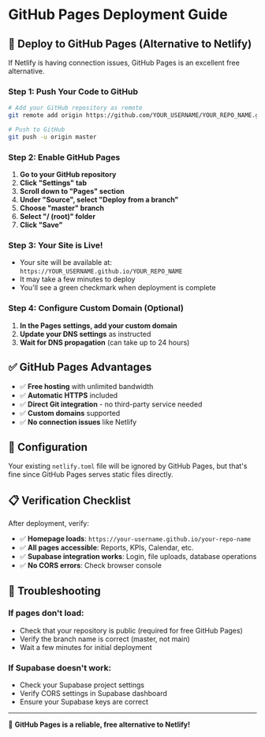 # GitHub Pages Deployment Guide

## 🚀 Deploy to GitHub Pages (Alternative to Netlify)

If Netlify is having connection issues, GitHub Pages is an excellent free alternative.

### Step 1: Push Your Code to GitHub

```bash
# Add your GitHub repository as remote
git remote add origin https://github.com/YOUR_USERNAME/YOUR_REPO_NAME.git

# Push to GitHub
git push -u origin master
```

### Step 2: Enable GitHub Pages

1. **Go to your GitHub repository**
2. **Click "Settings" tab**
3. **Scroll down to "Pages" section**
4. **Under "Source", select "Deploy from a branch"**
5. **Choose "master" branch**
6. **Select "/ (root)" folder**
7. **Click "Save"**

### Step 3: Your Site is Live!

- Your site will be available at: `https://YOUR_USERNAME.github.io/YOUR_REPO_NAME`
- It may take a few minutes to deploy
- You'll see a green checkmark when deployment is complete

### Step 4: Configure Custom Domain (Optional)

1. **In the Pages settings, add your custom domain**
2. **Update your DNS settings** as instructed
3. **Wait for DNS propagation** (can take up to 24 hours)

## ✅ GitHub Pages Advantages

- ✅ **Free hosting** with unlimited bandwidth
- ✅ **Automatic HTTPS** included
- ✅ **Direct Git integration** - no third-party service needed
- ✅ **Custom domains** supported
- ✅ **No connection issues** like Netlify

## 🔧 Configuration

Your existing `netlify.toml` file will be ignored by GitHub Pages, but that's fine since GitHub Pages serves static files directly.

## 📋 Verification Checklist

After deployment, verify:
- ✅ **Homepage loads**: `https://your-username.github.io/your-repo-name`
- ✅ **All pages accessible**: Reports, KPIs, Calendar, etc.
- ✅ **Supabase integration works**: Login, file uploads, database operations
- ✅ **No CORS errors**: Check browser console

## 🚨 Troubleshooting

### If pages don't load:
- Check that your repository is public (required for free GitHub Pages)
- Verify the branch name is correct (master, not main)
- Wait a few minutes for initial deployment

### If Supabase doesn't work:
- Check your Supabase project settings
- Verify CORS settings in Supabase dashboard
- Ensure your Supabase keys are correct

---

🎉 **GitHub Pages is a reliable, free alternative to Netlify!** 